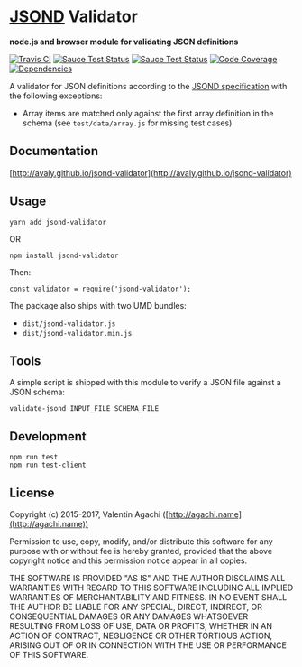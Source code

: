 # [JSOND](http://www.jsond.org/) Validator

**node.js and browser module for validating JSON definitions**

[![Travis CI](https://img.shields.io/travis/avaly/jsond-validator/master.svg)](https://travis-ci.org/avaly/jsond-validator)
[![Sauce Test Status](https://saucelabs.com/buildstatus/avaly-jsond-v)](https://saucelabs.com/u/avaly-jsond-v)
[![Sauce Test Status](https://saucelabs.com/browser-matrix/avaly-jsond-v.svg)](https://saucelabs.com/u/avaly-jsond-v)
[![Code Coverage](https://img.shields.io/codecov/c/github/avaly/jsond-validator.svg)](https://codecov.io/gh/avaly/jsond-validator)
[![Dependencies](https://img.shields.io/david/dev/avaly/jsond-validator.svg)](https://david-dm.org/avaly/jsond-validator)


A validator for JSON definitions according to the [JSOND specification](http://tools.ietf.org/html/draft-oskarsson-jsond-00) with the following exceptions:

* Array items are matched only against the first array definition in the schema (see `test/data/array.js` for missing test cases)

## Documentation

[http://avaly.github.io/jsond-validator](http://avaly.github.io/jsond-validator)

## Usage

```cli
yarn add jsond-validator
```

OR

```cli
npm install jsond-validator
```

Then:

```
const validator = require('jsond-validator');
```

The package also ships with two UMD bundles:

- `dist/jsond-validator.js`
- `dist/jsond-validator.min.js`

## Tools

A simple script is shipped with this module to verify a JSON file against a
JSON schema:

```
validate-jsond INPUT_FILE SCHEMA_FILE
```

## Development

```
npm run test
npm run test-client
```

## License

Copyright (c) 2015-2017, Valentin Agachi ([http://agachi.name](http://agachi.name))

Permission to use, copy, modify, and/or distribute this software for any purpose with or without fee is hereby granted, provided that the above copyright notice and this permission notice appear in all copies.

THE SOFTWARE IS PROVIDED "AS IS" AND THE AUTHOR DISCLAIMS ALL WARRANTIES WITH REGARD TO THIS SOFTWARE INCLUDING ALL IMPLIED WARRANTIES OF MERCHANTABILITY AND FITNESS. IN NO EVENT SHALL THE AUTHOR BE LIABLE FOR ANY SPECIAL, DIRECT, INDIRECT, OR CONSEQUENTIAL DAMAGES OR ANY DAMAGES WHATSOEVER RESULTING FROM LOSS OF USE, DATA OR PROFITS, WHETHER IN AN ACTION OF CONTRACT, NEGLIGENCE OR OTHER TORTIOUS ACTION, ARISING OUT OF OR IN CONNECTION WITH THE USE OR PERFORMANCE OF THIS SOFTWARE.
